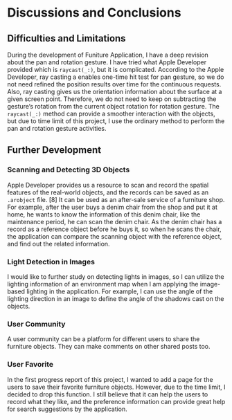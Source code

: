 # Discussions and Conclusions

## Difficulties and Limitations
During the development of Funiture Application, I have a deep revision about the pan and rotation gesture. I have tried what Apple Developer provided which is `raycast(_:)`, but it is complicated. According to the Apple Developer, ray casting a enables one-time hit test for pan gesture, so we do not need refined the position results over time for the continuous requests. Also, ray casting gives us the orientation information about the surface at a given screen point. Therefore, we do not need to keep on subtracting the gesture’s rotation from the current object rotation for rotation gesture. The `raycast(_:)` method can provide a smoother interaction with the objects, but due to time limit of this project, I use the ordinary method to perform the pan and rotation gesture activities.

## Further Development

### Scanning and Detecting 3D Objects
Apple Developer provides us a resource to scan and record the spatial features of the real-world objects, and the records can be saved as an `.arobject` file. [8] It can be used as an after-sale service of a furniture shop. For example, after the user buys a denim chair from the shop and put it at home, he wants to know the information of this denim chair, like the maintenance period, he can scan the denim chair. As the denim chair has a record as a reference object before he buys it, so when he scans the chair, the application can compare the scanning object with the reference object, and find out the related information. 

### Light Detection in Images
I would like to further study on detecting lights in images, so I can utilize the lighting information of an environment map when I am applying the image-based lighting in the application. For example, I can use the angle of the lighting direction in an image to define the angle of the shadows cast on the objects.

### User Community
A user community can be a platform for different users to share the furniture objects. They can make comments on other shared posts too.

### User Favorite
In the first progress report of this project, I wanted to add a page for the users to save their favorite furniture objects. However, due to the time limit, I decided to drop this function. I still believe that it can help the users to record what they like, and the preference information can provide great help for search suggestions by the application.

